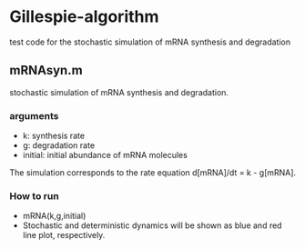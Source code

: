 # Gillespie-algorithm
test code for the stochastic simulation of mRNA synthesis and degradation

## mRNAsyn.m
stochastic simulation of mRNA synthesis and degradation.  
### arguments
- k: synthesis rate
- g: degradation rate
- initial: initial abundance of mRNA molecules


The simulation corresponds to the rate equation d[mRNA]/dt = k - g[mRNA].

### How to run
- mRNA(k,g,initial)
- Stochastic and deterministic dynamics will be shown as blue and red line plot, respectively.